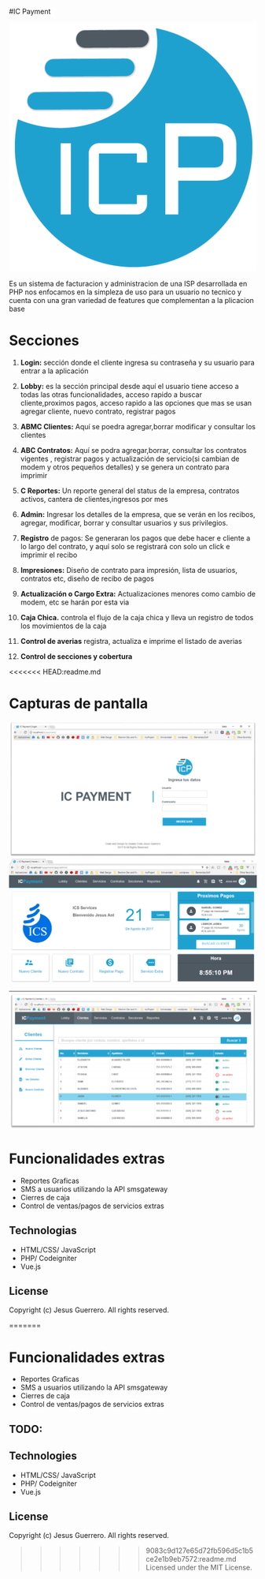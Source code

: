 #IC Payment

![ICNOTE](./assets/img/ic_payment.png)

Es un sistema de facturacion y administracion de una ISP desarrollada en PHP nos enfocamos en la simpleza de uso para un usuario no tecnico y cuenta con una gran variedad de features que complementan a la plicacion base

# Secciones

1. **Login:** sección donde el cliente ingresa su contraseña y su usuario para entrar a la aplicación

2. **Lobby:** es la sección principal desde aquí el usuario tiene acceso a todas las otras funcionalidades, acceso rapido a buscar cliente,proximos pagos, acceso rapido a las opciones que mas se usan agregar cliente, nuevo contrato, registrar pagos

3. **ABMC Clientes:**  Aquí se poedra agregar,borrar modificar y consultar los clientes

4. **ABC Contratos:**  Aquí se podra agregar,borrar, consultar los contratos vigentes , registrar pagos y actualización de servicio(si cambian de modem y otros pequeños detalles) y se genera un contrato para imprimir

5. **C Reportes:** Un reporte general del status de la empresa, contratos activos, cantera de clientes,ingresos por mes

6. **Admin:** Ingresar los detalles de la empresa, que se verán en los recibos, agregar, modificar, borrar y consultar usuarios y sus privilegios.

7. **Registro** de pagos: Se generaran los pagos que debe hacer e cliente a lo largo del contrato, y aquí solo se registrará con solo un click e imprimir el recibo

8. **Impresiones:** Diseño de contrato para impresión, lista de usuarios, contratos etc, diseño de recibo de pagos

9. **Actualización o Cargo Extra:** Actualizaciones menores como cambio de modem, etc se harán por esta via

10. **Caja Chica.** controla el flujo de la caja chica y lleva un registro de todos los movimientos de la caja

11. **Control de averias** registra, actualiza e imprime el listado de averias

12. **Control de secciones y cobertura**

<<<<<<< HEAD:readme.md
# Capturas de pantalla

![Login](./assets/img/login.png)
![Login](./assets/img/home.png)
![Login](./assets/img/clientes.png)


# Funcionalidades extras

- Reportes Graficas
- SMS a usuarios utilizando la API smsgateway
- Cierres de caja
- Control de ventas/pagos de servicios extras

## Technologias

* HTML/CSS/ JavaScript
* PHP/ Codeigniter
* Vue.js

## License

Copyright (c) Jesus Guerrero. All rights reserved.

=======

# Funcionalidades extras

- Reportes Graficas
- SMS a usuarios utilizando la API smsgateway
- Cierres de caja
- Control de ventas/pagos de servicios extras

TODO:
- 

## Technologies

* HTML/CSS/ JavaScript
* PHP/ Codeigniter
* Vue.js

## License

Copyright (c) Jesus Guerrero. All rights reserved.

>>>>>>> 9083c9d127e65d72fb596d5c1b5ce2e1b9eb7572:readme.md
Licensed under the MIT License.